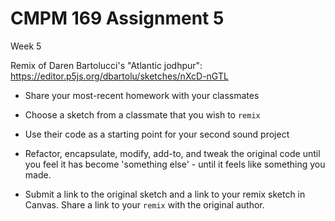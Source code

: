 # CMPM 169 Assignment 5
Week 5

Remix of Daren Bartolucci's "Atlantic jodhpur": https://editor.p5js.org/dbartolu/sketches/nXcD-nGTL

* Share your most-recent homework with your classmates

* Choose a sketch from a classmate that you wish to `remix`

* Use their code as a starting point for your second sound project

* Refactor, encapsulate, modify, add-to, and tweak the original code until you feel it has become 'something else' - until it feels like something you made.

* Submit a link to the original sketch and a link to your remix sketch in Canvas. Share a link to your `remix` with the original author.
